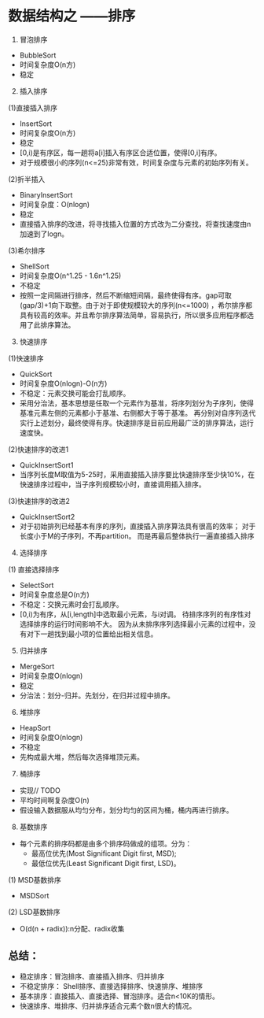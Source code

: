 # 数据结构之 ——排序    


1. 冒泡排序

- BubbleSort
- 时间复杂度O(n方)
- 稳定
2. 插入排序  

(1)直接插入排序  
- InsertSort
- 时间复杂度O(n方)
- 稳定
- [0,i)是有序区，每一趟将a[i]插入有序区合适位置，使得[0,i]有序。  
- 对于规模很小的序列(n<=25)非常有效，时间复杂度与元素的初始序列有关。

(2)折半插入

- BinaryInsertSort
- 时间复杂度：O(nlogn)
- 稳定
- 直接插入排序的改进，将寻找插入位置的方式改为二分查找，将查找速度由n加速到了logn。  

(3)希尔排序

- ShellSort
- 时间复杂度O(n^1.25 - 1.6n^1.25)
- 不稳定
- 按照一定间隔进行排序，然后不断缩短间隔，最终使得有序。gap可取(gap/3)+1向下取整。由于对于即使规模较大的序列(n<=1000)
，希尔排序都具有较高的效率。并且希尔排序算法简单，容易执行，所以很多应用程序都选用了此排序算法。

3. 快速排序  

(1)快速排序
- QuickSort
- 时间复杂度O(nlogn)-O(n方)
- 不稳定：元素交换可能会打乱顺序。
- 采用分治法，基本思想是任取一个元素作为基准，将序列划分为子序列，使得基准元素左侧的元素都小于基准、右侧都大于等于基准。
再分别对自序列迭代实行上述划分，最终使得有序。快速排序是目前应用最广泛的排序算法，运行速度快。  

(2)快速排序的改进1
- QuickInsertSort1
- 当序列长度M取值为5-25时，采用直接插入排序要比快速排序至少快10%，在快速排序过程中，当子序列规模较小时，直接调用插入排序。

(3)快速排序的改进2
- QuickInsertSort2
- 对于初始排列已经基本有序的序列，直接插入排序算法具有很高的效率； 对于长度小于M的子序列，不再partition。
而是再最后整体执行一遍直接插入排序  

4. 选择排序  

(1) 直接选择排序  
- SelectSort
- 时间复杂度总是O(n方)
- 不稳定：交换元素时会打乱顺序。
- [0,i)为有序，从[i,length]中选取最小元素，与i对调。 待排序序列的有序性对选择排序的运行时间影响不大。
因为从未排序序列选择最小元素的过程中，没有对下一趟找到最小项的位置给出相关信息。  

5. 归并排序

- MergeSort
- 时间复杂度O(nlogn)
- 稳定
- 分治法：划分-归并。先划分，在归并过程中排序。

6. 堆排序 

- HeapSort
- 时间复杂度O(nlogn)
- 不稳定
- 先构成最大堆，然后每次选择堆顶元素。

7. 桶排序

- 实现// TODO
- 平均时间啊复杂度O(n)
- 假设输入数据服从均匀分布，划分均匀的区间为桶，桶内再进行排序。

8. 基数排序  
 
- 每个元素的排序码都是由多个排序码做成的组项。分为：
    - 最高位优先(Most Significant Digit first, MSD);
    - 最低位优先(Least Significant Digit first, LSD)。

(1) MSD基数排序
- MSDSort

(2) LSD基数排序 
- O(d(n + radix)):n分配、radix收集


## 总结：

- 稳定排序：冒泡排序、直接插入排序、归并排序
- 不稳定排序： Shell排序、直接选择排序、快速排序、堆排序
- 基本排序：直接插入、直接选择、冒泡排序。适合n<10K的情形。
- 快速排序、堆排序、归并排序适合元素个数n很大的情况。